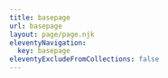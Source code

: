 ```yaml
---
title: basepage
url: basepage
layout: page/page.njk
eleventyNavigation:
  key: basepage
eleventyExcludeFromCollections: false
---
```

